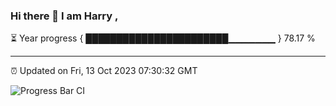 ### Hi there 👋 I am Harry , 

⏳ Year progress { ███████████████████████▁▁▁▁▁▁▁ } 78.17 %

---

⏰ Updated on Fri, 13 Oct 2023 07:30:32 GMT

![Progress Bar CI](https://github.com/duykhang68/duykhang68/workflows/Progress%20Bar%20CI/badge.svg)
